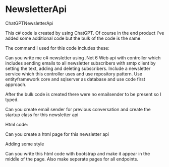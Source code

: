 # NewsletterApi
ChatGPTNewsletterApi

This c# code is created by using ChatGPT. Of course in the end product I've added some additional code but the bulk of the code is the same.

The command I used for this code includes these:

Can you write me c# newsletter using .Net 6 Web api with controller which includes sending emails to all newsletter subscribers with smtp client by setting the text, 
adding and deleting subscribers. Include a newsletter service which this controller uses and use repository pattern. 
Use entityframework core and sqlserver as database and use code first approach. 

After the bulk code is created there were no emailsender to be present so I typed.

Can you create email sender for previous conversation and create the startup class for this newsletter api

Html code:

Can you create a html page for this newsletter api

Adding some style

Can you write this html code with bootstrap and make it appear in the middle of the page. Also make seperate pages for all endpoints.



